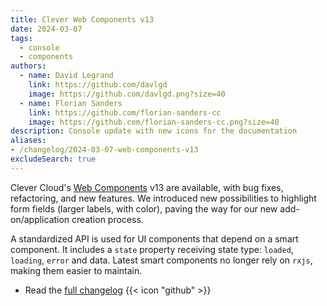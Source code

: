 ```yaml
---
title: Clever Web Components v13
date: 2024-03-07
tags:
  - console
  - components
authors:
  - name: David Legrand
    link: https://github.com/davlgd
    image: https://github.com/davlgd.png?size=40
  - name: Florian Sanders
    link: https://github.com/florian-sanders-cc
    image: https://github.com/florian-sanders-cc.png?size=40
description: Console update with new icons for the documentation
aliases:
- /changelog/2024-03-07-web-components-v13
excludeSearch: true
---
```


Clever Cloud's [Web Components](https://www.clever-cloud.com/doc/clever-components) v13 are available, with bug fixes, refactoring, and new features. We introduced new possibilities to highlight form fields (larger labels, with color), paving the way for our new add-on/application creation process.

A standardized API is used for UI components that depend on a smart component. It includes a `state` property receiving state type: `loaded`, `loading`, `error` and data. Latest smart components no longer rely on `rxjs`, making them easier to maintain.

- Read the [full changelog](https://github.com/CleverCloud/clever-components/releases/tag/13.0.0) {{< icon "github" >}}
